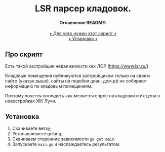 <h1 align="center">
  LSR парсер кладовок.
</h1>

<!-- <h3 align="center">❗️ Работу парсера можно глянуть в <a href="https://t.me/+yW_YH0Nx541hYjNi">телеграм канале</a></h3> -->

<h4 align="center">Оглавление README:</h4>
<div align="center">
    <a href="#про-скрипт"> • Для чего нужен этот скрипт • </a><br>
    <a href="#установка"> • Установка • </a><br>
</div>


## Про скрипт
Есть такой застройщик недвижимости как ЛСР (https://www.lsr.ru/).

Кладовые помещения публикуются застройщиком только на своем сайте (указан выше), сайты на подобии циан, дом.рф не собирают информацию по кладовым помещениям.

Поэтому хочется поглядеть как меняется спрос на кладовки и их цена в новостройках ЖК Лучи.


## Установка
1. Скачиваете ветку;
2. Устанавливаете golang;
3. Скачиваем сторонние зависимости `go get main`;
4. Запускаете `main.go` и наслаждаетесь результатом.
